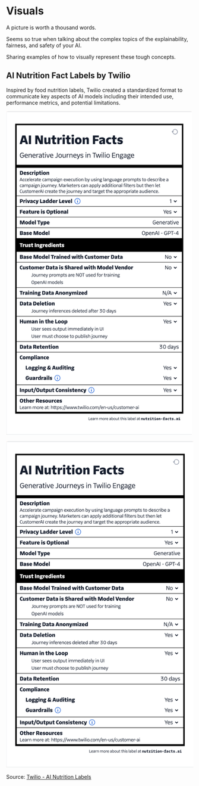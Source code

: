 # Visuals

A picture is worth a thousand words. 

Seems so true when talking about the complex topics of the explainability, fairness, and safety of your AI. 

Sharing examples of how to visually represent these tough concepts.

## AI Nutrition Fact Labels by Twilio
Inspired by food nutrition labels, Twilio created a standardized format to communicate key aspects of AI models including their intended use, performance metrics, and potential limitations.

<img src="twilio-ai-nutrition-facts.png" alt="AI Nutrition Facts Label example showing model details, intended use, performance metrics and limitations" width="500"/>

![AI Nutrition Facts Label example showing model details, intended use, performance metrics and limitations](twilio-ai-nutrition-facts.png)

Source: [Twilio - AI Nutrition Labels](https://nutrition-facts.ai/)